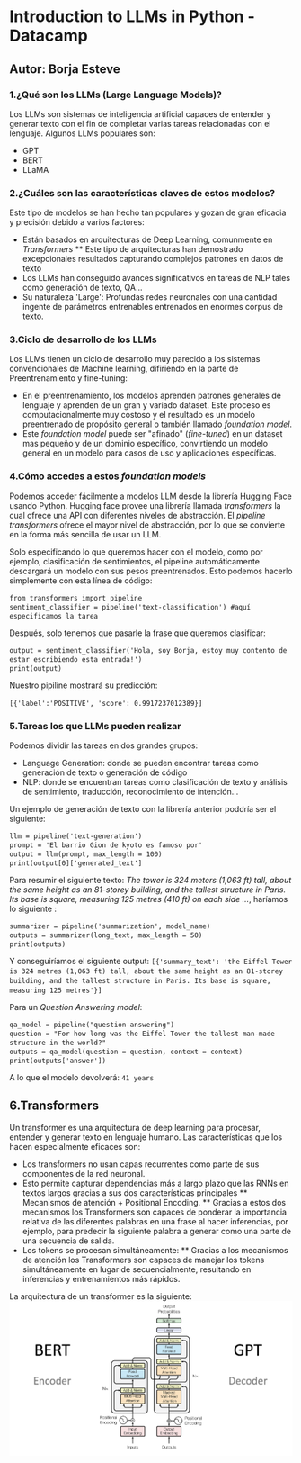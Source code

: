 # Introduction to LLMs in Python - Datacamp
## Autor: Borja Esteve 

### **1.¿Qué son los LLMs (Large Language Models)?**

Los LLMs son sistemas de inteligencia artificial capaces de entender y generar texto con el fin de completar varias tareas relacionadas con el lenguaje. Algunos LLMs populares son:
* GPT
* BERT
* LLaMA

### **2.¿Cuáles son las características claves de estos modelos?**

Este tipo de modelos se han hecho tan populares y gozan de gran eficacia y precisión debido a varios factores:

* Están basados en arquitecturas de Deep Learning, comunmente en *Transformers*
** Este tipo de arquitecturas han demostrado excepcionales resultados capturando complejos patrones en datos de texto
* Los LLMs han conseguido avances significativos en tareas de NLP tales como generación de texto, QA...
* Su naturaleza 'Large': Profundas redes neuronales con una cantidad ingente de parámetros entrenables entrenados en enormes corpus de texto.


### **3.Ciclo de desarrollo de los LLMs**
Los LLMs tienen un ciclo de desarrollo muy parecido a los sistemas convencionales de Machine learning, difiriendo en la parte de Preentrenamiento y fine-tuning:
* En el preentrenamiento, los modelos aprenden patrones generales de lenguaje y aprenden de un gran y variado dataset. Este proceso es computacionalmente muy costoso y el resultado es un modelo preentrenado de propósito general o también llamado *foundation model*. 
* Este *foundation model* puede ser "afinado" (*fine-tuned*) en un dataset mas pequeño y de un dominio específico, convirtiendo un modelo general en un modelo para casos de uso y aplicaciones específicas.

### **4.Cómo accedes a estos *foundation models***
Podemos acceder fácilmente a modelos LLM desde la librería Hugging Face usando Python. Hugging face provee una librería llamada *transformers* la cual ofrece una API con diferentes niveles de abstracción. El *pipeline transformers* ofrece el mayor nivel de abstracción, por lo que se convierte en la forma más sencilla de usar un LLM.

Solo especificando lo que queremos hacer con el modelo, como por ejemplo, clasificación de sentimientos, el pipeline automáticamente descargará un modelo con sus pesos preentrenados. Esto podemos hacerlo simplemente con esta línea de código:

```python3
from transformers import pipeline
sentiment_classifier = pipeline('text-classification') #aquí especificamos la tarea
```

Después, solo tenemos que pasarle la frase que queremos clasificar:

```python3
output = sentiment_classifier('Hola, soy Borja, estoy muy contento de estar escribiendo esta entrada!')
print(output)
```
Nuestro pipiline mostrará su predicción:

`[{'label':'POSITIVE', 'score': 0.9917237012389}]`

### **5.Tareas los que LLMs pueden realizar**
Podemos dividir las tareas en dos grandes grupos:
* Language Generation: donde se pueden encontrar tareas como generación de texto o generación de código
* NLP: donde se encuentran tareas como clasificación de texto y análisis de sentimiento, traducción, reconocimiento de intención...

Un ejemplo de generación de texto con la librería anterior poddría ser el siguiente:

```python3
llm = pipeline('text-generation')
prompt = 'El barrio Gion de kyoto es famoso por'
output = llm(prompt, max_length = 100)
print(output[0]['generated_text']
```
Para resumir el siguiente texto: *The tower is 324 meters (1,063 ft) tall, about the same height as an 81-storey building, and the tallest structure in Paris. Its base is square, measuring 125 metres (410 ft) on each side …*, haríamos lo siguiente :
```python3
summarizer = pipeline('summarization', model_name)
outputs = summarizer(long_text, max_length = 50)
print(outputs)
```
Y conseguiríamos el siguiente output:
`[{'summary_text': 'the Eiffel Tower is 324 metres (1,063 ft) tall, about the same height as an 81-storey building, and the tallest structure in Paris. Its base is square, measuring 125 metres'}]`

Para un *Question Answering model*:
```python3
qa_model = pipeline("question-answering")
question = "For how long was the Eiffel Tower the tallest man-made structure in the world?"
outputs = qa_model(question = question, context = context)
print(outputs['answer'])
```
A lo que el modelo devolverá:
`41 years`

## **6.Transformers**
Un transformer es una arquitectura de deep learning para procesar, entender y generar texto en lenguaje humano.
Las características que los hacen especialmente eficaces son:
* Los transformers no usan capas recurrentes como parte de sus componentes de la red neuronal.
* Esto permite capturar dependencias más a largo plazo que las RNNs en textos largos gracias a sus dos características principales
** Mecanismos de atención + Positional Encoding.
** Gracias a estos dos mecanismos los Transformers son capaces de ponderar la importancia relativa de las diferentes palabras en una frase al hacer inferencias, por ejemplo, para predecir la siguiente palabra a generar como una parte de una secuencia de salida.
* Los tokens se procesan simultáneamente:
** Gracias a los mecanismos de atención los Transformers son capaces de manejar los tokens simultáneamente en lugar de secuencialmente, resultando en inferencias y entrenamientos más rápidos.

La arquitectura de un transformer es la siguiente:
![transformer](https://github.com/boresmol/Introduction-to-LLMs-in-Python-Datacamp/blob/main/transformers.png)
